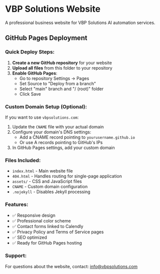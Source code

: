 # VBP Solutions Website

A professional business website for VBP Solutions AI automation services.

## GitHub Pages Deployment

### Quick Deploy Steps:

1. **Create a new GitHub repository** for your website
2. **Upload all files** from this folder to your repository
3. **Enable GitHub Pages**:
   - Go to repository Settings → Pages
   - Set Source to "Deploy from a branch"
   - Select "main" branch and "/ (root)" folder
   - Click Save

### Custom Domain Setup (Optional):

If you want to use `vbpsolutions.com`:
1. Update the `CNAME` file with your actual domain
2. Configure your domain's DNS settings:
   - Add a CNAME record pointing to `yourusername.github.io`
   - Or use A records pointing to GitHub's IPs
3. In GitHub Pages settings, add your custom domain

### Files Included:

- `index.html` - Main website file
- `404.html` - Handles routing for single-page application
- `assets/` - CSS and JavaScript files
- `CNAME` - Custom domain configuration
- `.nojekyll` - Disables Jekyll processing

### Features:

- ✅ Responsive design
- ✅ Professional color scheme
- ✅ Contact forms linked to Calendly
- ✅ Privacy Policy and Terms of Service pages
- ✅ SEO optimized
- ✅ Ready for GitHub Pages hosting

### Support:

For questions about the website, contact: info@vbpsolutions.com